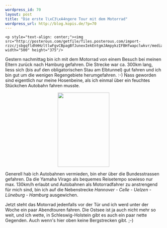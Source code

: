 ```yaml
--- 
wordpress_id: 70
layout: post
title: "Die erste l\xC3\xA4ngere Tour mit dem Motorrad"
wordpress_url: http://blog.kopis.de/?p=70
---
```


    <p style="text-align: center;"><img src="http://posterous.com/getfile/files.posterous.com/import-rzzc/jsbgqfldhHHzltlwFgvCBpagBfJunexIekEntgmJAmpykzIFBHfwapclwkvr/media_httpfarm5static_yhtnc.jpg.scaled500.jpg" width="500" height="375"/>
</p>
Gestern nachmittag bin ich mit dem Motorrad von einem Besuch bei meinen Eltern zur&uuml;ck nach Hamburg gefahren. Die Strecke war ca. 300km lang, liess sich (bis auf den obligatorischen Stau am Elbtunnel) gut fahren und ich bin gut um die wenigen Regengebiete herumgefahren. :-) Nass geworden sind eigentlich nur meine Hosenbeine, als ich einmal &uuml;ber ein feuchtes St&uuml;ckchen Autobahn fahren musste.
<p style="text-align: center;"><img src="http://posterous.com/getfile/files.posterous.com/import-rzzc/evslydgGDHhlEaElqJGyFBAlgrkbwxngFowmepxrjmtkJpGctjnxsDouzFzq/media_httpfarm5static_yjjli.jpg.scaled500.jpg" width="166" height="240"/>
</p>
Generell hab ich Autobahnen vermieden, bin eher &uuml;ber die Bundesstrassen gefahren. Da die Yamaha Virago als bequemes Reisetempo sowieso nur max. 130km/h erlaubt und Autobahnen als Motorradfahrer zu anstrengend f&uuml;r mich sind, bin ich auf die Nebenstrecke <em>Hannover - Celle - Uelzen - L&uuml;neburg - Hamburg</em> ausgewichen.

Jetzt steht das Motorrad jedenfalls vor der T&uuml;r und ich werd unter der Woche ein paar Abendtouren fahren. Die Ostsee ist ja auch nicht mehr so weit, und ich wette, in Schleswig-Holstein gibt es auch ein paar nette Gegenden. Auch wenn's hier oben keine Bergstrecken gibt. ;-)
  
